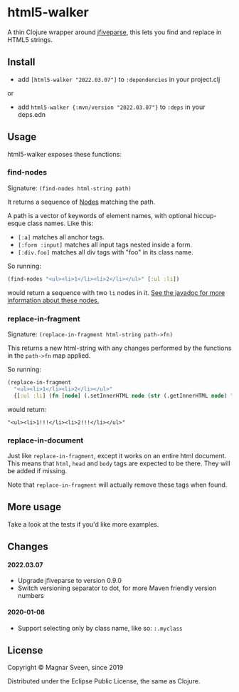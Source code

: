 # html5-walker

A thin Clojure wrapper around
[jfiveparse](https://github.com/digitalfondue/jfiveparse), this lets you find
and replace in HTML5 strings.

## Install

- add `[html5-walker "2022.03.07"]` to `:dependencies` in your project.clj

or

- add  `html5-walker {:mvn/version "2022.03.07"}` to `:deps` in your deps.edn

## Usage

html5-walker exposes these functions:

### find-nodes

Signature: `(find-nodes html-string path)`

It returns a sequence of
[Nodes](https://static.javadoc.io/ch.digitalfondue.jfiveparse/jfiveparse/0.6.0/ch/digitalfondue/jfiveparse/Node.html)
matching the path.

A path is a vector of keywords of element names, with optional hiccup-esque class names. Like this:

- `[:a]` matches all anchor tags.
- `[:form :input]` matches all input tags nested inside a form.
- `[:div.foo]` matches all div tags with "foo" in its class name.

So running:

```clj
(find-nodes "<ul><li>1</li><li>2</li></ul>" [:ul :li])
```

would return a sequence with two `li` nodes in it. [See the javadoc for more
information about these
nodes.](https://static.javadoc.io/ch.digitalfondue.jfiveparse/jfiveparse/0.6.0/ch/digitalfondue/jfiveparse/Node.html)

### replace-in-fragment

Signature: `(replace-in-fragment html-string path->fn)`

This returns a new html-string with any changes performed by the functions in the `path->fn` map applied.

So running:

```clj
(replace-in-fragment
  "<ul><li>1</li><li>2</li></ul>"
  {[:ul :li] (fn [node] (.setInnerHTML node (str (.getInnerHTML node) "!!!")))})
```

would return:

```
"<ul><li>1!!!</li><li>2!!!</li></ul>"
```

### replace-in-document

Just like `replace-in-fragment`, except it works on an entire html document.
This means that `html`, `head` and `body` tags are expected to be there. They
will be added if missing.

Note that `replace-in-fragment` will actually remove these tags when found.

## More usage

Take a look at the tests if you'd like more examples.

## Changes

#### 2022.03.07

- Upgrade jfiveparse to version 0.9.0
- Switch versioning separator to dot, for more Maven friendly version numbers

#### 2020-01-08

- Support selecting only by class name, like so: `:.myclass`

## License

Copyright © Magnar Sveen, since 2019

Distributed under the Eclipse Public License, the same as Clojure.
